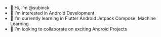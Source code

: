 - 👋 Hi, I’m @subinck
- 👀 I’m interested in Android Development 
- 🌱 I’m currently learning in Flutter Android Jetpack Compose, Machine Learning
- 💞️ I’m looking to collaborate on exciting Android Projects
<!---
subinck/subinck is a ✨ special ✨ repository because its `README.md` (this file) appears on your GitHub profile.
You can click the Preview link to take a look at your changes.
--->
